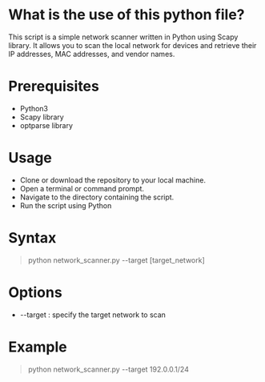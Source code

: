 # What is the use of this python file?
This script is a simple network scanner written in Python using Scapy library. It allows you to scan the local network for devices and retrieve their IP addresses, MAC addresses, and vendor names.
# Prerequisites
* Python3
* Scapy library 
* optparse library
# Usage
* Clone or download the repository to your local machine.
* Open a terminal or command prompt.
* Navigate to the directory containing the script.
* Run the script using Python
# Syntax
> python network_scanner.py --target [target_network]
# Options
* --target : specify the target network to scan
# Example
> python network_scanner.py --target 192.0.0.1/24
                   
